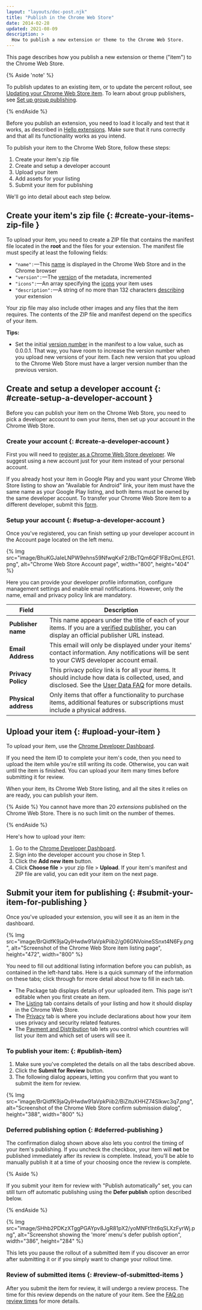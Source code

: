 ```yaml
---
layout: "layouts/doc-post.njk"
title: "Publish in the Chrome Web Store"
date: 2014-02-28
updated: 2021-08-09
description: >
  How to publish a new extension or theme to the Chrome Web Store.
---
```


This page describes how you publish a new extension or theme ("item") to the Chrome Web Store.

{% Aside 'note' %}

To publish updates to an existing item, or to update the percent rollout, see [Updating your Chrome
Web Store item][1]. To learn about group publishers, see [Set up group
publishing][2].

{% endAside %}

Before you publish an extension, you need to load it locally and test that it works, as described in
[Hello extensions][3]. Make sure that it runs correctly and that all its functionality works as you
intend.

To publish your item to the Chrome Web Store, follow these steps:

1.  Create your item's zip file
2.  Create and setup a developer account
3.  Upload your item
4.  Add assets for your listing
5.  Submit your item for publishing

We'll go into detail about each step below.

## Create your item's zip file {: #create-your-items-zip-file }

To upload your item, you need to create a ZIP file that contains the 
manifest file located in the **root** and the files for your extension. The manifest file must specify at least the following fields:

- `"name":`—This [name][4] is displayed in the Chrome Web Store and in the Chrome browser
- `"version":`—The [version][6] of the metadata, incremented
- `"icons":`—An array specifying the [icons][5] your item uses
- `"description":`—A string of no more than 132 characters [describing][7] your extension

Your zip file may also include other images and any files that the item requires. The contents of
the ZIP file and manifest depend on the specifics of your item.

**Tips:**

- Set the initial [version number][6] in the manifest to a low value, such as 0.0.0.1. That way, you
  have room to increase the version number when you upload new versions of your item. Each new
  version that you upload to the Chrome Web Store must have a larger version number than the
  previous version.

## Create and setup a developer account {: #create-setup-a-developer-account }

Before you can publish your item on the Chrome Web Store, you need to pick a developer account to own your items, then set up your account in the Chrome Web Store.

### Create your account {: #create-a-developer-account }

First you will need to [register as a Chrome Web Store developer][10]. We suggest using a new account just for your item instead of your personal account.

If you already host your item in Google Play and you want your Chrome Web Store listing to show an "Available for Android" link, your item must have the same name as your Google Play listing, and both items must be owned by the same developer account. To transfer your Chrome Web Store item to a different developer, submit this [form][11].

### Setup your account {: #setup-a-developer-account }

Once you've registered, you can finish setting up your developer account in the Account page located on the left menu.

{% Img src="image/BhuKGJaIeLNPW9ehns59NfwqKxF2/lBcTQm6QF1FBzOmLEfG1.png", alt="Chrome Web Store Account page", width="800", height="404" %}

Here you can provide your developer profile information, configure management settings and enable email notifications. However, only the name, email and privacy policy link are mandatory.

| Field                | Description                                                                                                                                                 |
| -------------------- | ----------------------------------------------------------------------------------------------------------------------------------------------------------- |
| **Publisher name**   | This name appears under the title of each of your items. If you are a [verified publisher][17], you can display an official publisher URL instead.          |
| **Email Address**    | This email will only be displayed under your items' contact information. Any notifications will be sent to your CWS developer account email.                |
| **Privacy Policy**   | This privacy policy link is for all your items. It should include how data is collected, used, and disclosed. See the [User Data FAQ][18] for more details. |
| **Physical address** | Only items that offer a functionality to purchase items, additional features or subscriptions must include a physical address.                              |

## Upload your item {: #upload-your-item }

To upload your item, use the [Chrome Developer Dashboard][12].

If you need the item ID to complete your item's code, then you need to upload the item while you're
still writing its code. Otherwise, you can wait until the item is finished. You can upload your item
many times before submitting it for review.

When your item, its Chrome Web Store listing, and all the sites it relies on are ready, you can
publish your item.

{% Aside %}
You cannot have more than 20 _extensions_ published on the Chrome Web Store. There is no such limit on the number of themes.

{% endAside %}

Here's how to upload your item:

1.  Go to the [Chrome Developer Dashboard][12].
2.  Sign into the developer account you chose in Step 1.
3.  Click the **Add new item** button.
4.  Click **Choose file** > your zip file > **Upload**. If your item's manifest and ZIP file are
    valid, you can edit your item on the next page.

## Submit your item for publishing {: #submit-your-item-for-publishing }

Once you've uploaded your extension, you will see it as an item in the dashboard.

{% Img src="image/BrQidfK9jaQyIHwdw91aVpkPiib2/g06GNVoineSSnxt4N6Fy.png",
       alt="Screenshot of the Chrome Web Store item listing page", height="472", width="800" %}

You need to fill out additional listing information before you can publish, as contained in the
left-hand tabs. Here is a quick summary of the information on these tabs; click through for more
detail about how to fill in each tab.

- The Package tab displays details of your uploaded item. This page isn't editable when you first
  create an item.
- The [Listing][13] tab contains details of your listing and how it should display in the Chrome Web
  Store.
- The [Privacy][14] tab is where you include declarations about how your item uses privacy and
  security related features.
- The [Payment and Distribution][15] tab lets you control which countries will list your item and
  which set of users will see it.

### To publish your item: {: #publish-item}

1.  Make sure you've completed the details on all the tabs described above.
2.  Click the **Submit for Review** button.
3.  The following dialog appears, letting you confirm that you want to submit the item for review.

{% Img src="image/BrQidfK9jaQyIHwdw91aVpkPiib2/BiZituXHHZ74SIkwc3q7.png",
       alt="Screenshot of the Chrome Web Store confirm submission dialog",
       height="388", width="800" %}

### Deferred publishing option {: #deferred-publishing }

The confirmation dialog shown above also lets you control the timing of your item's publishing. If
you uncheck the checkbox, your item will **not** be published immediately after its review is
complete. Instead, you'll be able to manually publish it at a time of your choosing once the review
is complete.

{% Aside %}

If you submit your item for review with "Publish automatically" set, you can still turn off
automatic publishing using the **Defer publish** option described below.

{% endAside %}

{% Img src="image/SHhb2PDKzXTggPGAYpv8JgR81pX2/yoMNFt1ht6qSLXzFyrWj.png",
       alt="Screenshot showing the 'more' menu's defer publish option", width="386", height="284" %}

This lets you pause the rollout of a submitted item if you discover an error after submitting it or
if you simply want to change your rollout time.

### Review of submitted items {: #review-of-submitted-items }

After you submit the item for review, it will undergo a review process. The time for this review
depends on the nature of your item. See the [FAQ on review times][16] for more details.


[1]: /docs/webstore/update
[2]: /docs/webstore/group-publishers
[3]: /docs/extensions/mv3/overview/#hello-extensions
[4]: /docs/extensions/mv3/manifest/name
[5]: /docs/extensions/mv3/manifest/icons
[6]: /docs/extensions/mv3/manifest/version
[7]: /docs/apps/manifest/description/
[10]: /docs/webstore/register
[11]: https://support.google.com/chrome_webstore/contact/dev_account_transfer
[12]: https://chrome.google.com/webstore/devconsole
[13]: /docs/webstore/cws-dashboard-listing
[14]: /docs/webstore/cws-dashboard-privacy
[15]: /docs/webstore/cws-dashboard-distribution
[16]: /docs/webstore/faq#faq-listing-108
[17]: /docs/webstore/cws-dashboard-listing/#displaying-your-verified-publisher-status
[18]: /docs/webstore/user_data/



